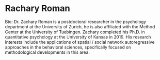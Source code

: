 # Rachary Roman

Bio: Dr. Zachary Roman is a postdoctoral researcher in the psychology department at the University of Zurich, he is also affiliated with the Method Center at the University of Tuebingen. Zachary completed his Ph.D. in quantitative psychology at the University of Kansas in 2019. His research interests include the applications of spatial / social network autoregressive approaches in the behavioral sciences, specifically focused on methodological developments in this area. 